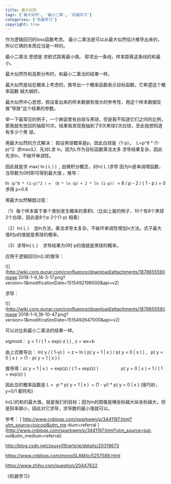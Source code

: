 ```yaml
---
title: 最大似然
tags: ['最大似然', '最小二乘', '机器学习']
categories: ['机器学习']
copyright: true
---
```

作为逻辑回归的loss函数考虑。  最小二乘法是可以从最大似然估计推导出来的，所以它俩的本质应当是一样的。

  

最小二乘法 思想是 求欧式距离最小值。 即求出一条线，样本距离这条线的和最小。

  

最大似然符和高斯分布时，和最小二乘法的结果一样。

最大似然是站在概率上考虑的，推导出一个概率函数表示目标函数，它希望这个概率函数 越大越好。

最大似然中心思想，假设拿出来的样本数据有很大的参考性，用这个样本数据反推“导致”这个结果的参数。

  

举一下最常见的例子，一个麻袋里有白球与黑球，但是我不知道它们之间的比例，那我就有放回的抽取10次，结果我发现我抽到了8次黑球2次白球，至此我想知道有多少个黑
球。

用最大似然的方式解决： 假设黑球概率是p，因此白球是（1-p）。  L=p^8 * (1-p)^2  求max(L).  先对L求
ln，因为L作为目标函数乘法太多 求导结果复杂，因此先求ln，不破坏单调性。

因此就是求 max( ln ( L ) )  , 由微积分概念，对ln( L )求导 因为ln是单调增函数，当导数为0时即可得到最大值 。推导：

ln`（p^8 * (1-p)^2 ）= （8 * ln（p）+ 2 * ln (1-p)）` = 8 / p - 2 / ( 1 - p ) = 0 求得
p=0.8

  

用最大似然解题过程：

（1）每个样本属于某个类别发生概率的乘积L（比如上面的例子，10个有8个黑球2个白球，因此是8个p 2个(1-p) 相乘）

（2）ln( L )    加ln方法，乘法求导太复杂，不破坏单调性增加ln方法。式子最大值时p的值就是黑球的概率。

（3）求导ln( L )    求导结果为0时 p的值就是黑球的概率。

  

应用于逻辑回归ln(L)的推导：

![](http://wiki.corp.qunar.com/confluence/download/attachments/187865559/image
2018-1-9_18-3-17.png?version=1&modificationDate=1515492198000&api=v2)

求导：

![](http://wiki.corp.qunar.com/confluence/download/attachments/187865559/image
2018-1-9_18-10-47.png?version=1&modificationDate=1515492647000&api=v2)

可以对比和最小二乘法的结果一样。

  

sigmoid： y = 1 / ( 1 + exp(-z ) ) , z = wx+b

由上式推导出： ln( y / ( 1-y) )  = z = ln ( p( y = 1 | x ) / p( y = 0 | x ) ) ,   p(
y = 0 | x )  = (1 - p( y = 1 | x ) )

推导得：p( y = 1 | x )  = exp(z) / ( 1 + exp(z) )                  p( y = 0 | x )
= 1 / ( 1 + exp(z) )

因此总的概率函数是 L =  yi * p( y = 1 | x )  + (1 - yi) * p( y = 0 | x )
(很巧妙，y=0/1 都符和)

ln(L)的和的最大值，就是我们的目标；因为ln的图像是横坐标越大纵坐标越大，但是斜率越小，因此对它求导，求导数的最小值就可以。

  

参考： [ http://www.cnblogs.com/sparkwen/p/3441197.html?utm_source=tuicool&utm_me
dium=referral ](http://www.cnblogs.com/sparkwen/p/3441197.html?utm_source=tuic
ool&utm_medium=referral)

[ http://blog.csdn.net/zouxy09/article/details/20319673
](http://blog.csdn.net/zouxy09/article/details/20319673)

[ https://www.cnblogs.com/monoSLAM/p/5257589.html
](https://www.cnblogs.com/monoSLAM/p/5257589.html)

[ https://www.zhihu.com/question/20447622
](https://www.zhihu.com/question/20447622)

《机器学习》

